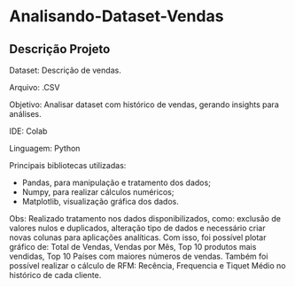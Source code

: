 # Analisando-Dataset-Vendas

## Descrição Projeto

Dataset: Descrição de vendas.

Arquivo: .CSV

Objetivo: Analisar dataset com histórico de vendas, gerando insights para análises. 

IDE: Colab

Linguagem: Python

Principais bibliotecas utilizadas:
- Pandas, para manipulação e tratamento dos dados;
- Numpy, para realizar cálculos numéricos;
- Matplotlib, visualização gráfica dos dados.

Obs: Realizado tratamento nos dados disponibilizados, como: exclusão de valores nulos e duplicados, alteração tipo de dados e necessário criar novas colunas para aplicações analíticas.
Com isso, foi possível plotar gráfico de: Total de Vendas, Vendas por Mês, Top 10 produtos mais vendidas, Top 10 Países com maiores números de vendas. 
Também foi possível realizar o cálculo de RFM: Recência, Frequencia e Tiquet Médio no histórico de cada cliente. 
